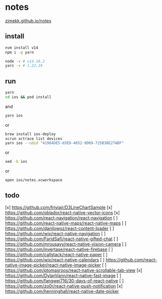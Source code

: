 # notes

[zimekk.github.io/notes](https://zimekk.github.io/notes)

## install

```sh
nvm install v14
npm i -g yarn
```

```sh
node -v # v14.18.2
yarn -v # 1.22.19
```

## run

```sh
yarn
cd ios && pod install
```

and

```sh
yarn ios
```

or

```sh
brew install ios-deploy
xcrun xctrace list devices
yarn ios --udid "41984DE5-65ED-4852-9D09-725B38E27ABF"
```

or

```sh
xed -b ios
```

or

```sh
open ios/notes.xcworkspace
```

## todo

[x] https://github.com/friyiajr/D3LineChartSample
[x] https://github.com/oblador/react-native-vector-icons
[x] https://github.com/react-navigation/react-navigation
[ ] https://github.com/react-native-maps/react-native-maps
[ ] https://github.com/danilowoz/react-content-loader
[ ] https://github.com/wix/react-native-navigation
[ ] https://github.com/FaridSafi/react-native-gifted-chat
[ ] https://github.com/mrousavy/react-native-vision-camera
[ ] https://github.com/invertase/react-native-firebase
[ ] https://github.com/callstack/react-native-paper
[ ] https://github.com/wix/react-native-calendars
[ ] https://github.com/react-native-image-picker/react-native-image-picker
[ ] https://github.com/ptomasroos/react-native-scrollable-tab-view
[x] https://github.com/DylanVann/react-native-fast-image
[ ] https://github.com/fangwei716/30-days-of-react-native
[ ] https://github.com/zo0r/react-native-push-notification
[x] https://github.com/henninghall/react-native-date-picker
